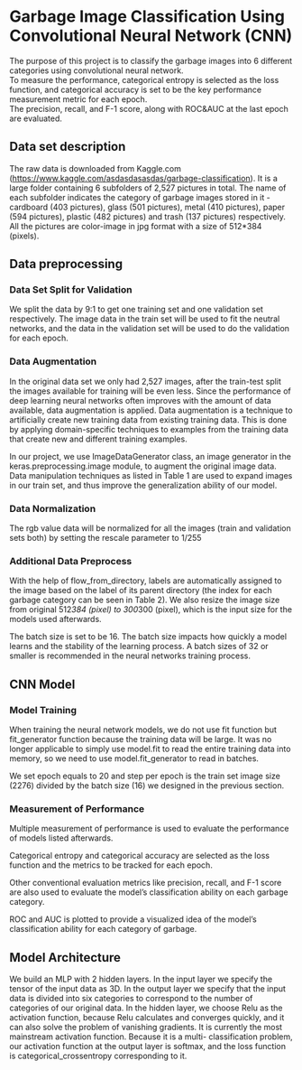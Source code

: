 # Garbage Image Classification Using Convolutional Neural Network (CNN)

The purpose of this project is to classify the garbage images into 6 different categories using convolutional neural network. <br />
To measure the performance, categorical entropy is selected as the loss function, 
and categorical accuracy is set to be the key performance measurement metric for each epoch. <br />
The precision, recall, and F-1 score, along with ROC&AUC at the last epoch are evaluated. <br />

## Data set description

The raw data is downloaded from Kaggle.com (https://www.kaggle.com/asdasdasasdas/garbage-classification). It is a large folder containing 6 subfolders of 2,527 pictures in total. The name of each subfolder indicates the category of garbage images stored in it - cardboard (403 pictures), glass (501 pictures), metal (410 pictures), paper (594 pictures), plastic (482 pictures) and trash (137 pictures) respectively. All the pictures are color-image in jpg format with a size of 512*384 (pixels). <br />

## Data preprocessing
### Data Set Split for Validation
We split the data by 9:1 to get one training set and one validation set respectively. The image data in the train set will be used to fit the neutral networks, and the data in the validation set will be used to do the validation for each epoch.

### Data Augmentation
In the original data set we only had 2,527 images, after the train-test split the images available for training will be even less. Since the performance of deep learning neural networks often improves with the amount of data available, data augmentation is applied. Data augmentation is a technique to artificially create new training data from existing training data. This is done by applying domain-specific techniques to examples from the training data that create new and different training examples.

In our project, we use ImageDataGenerator class, an image generator in the keras.preprocessing.image module, to augment the original image data. Data manipulation techniques as listed in Table 1 are used to expand images in our train
set, and thus improve the generalization ability of our model.

### Data Normalization
The rgb value data will be normalized for all the images (train and validation sets both) by setting the rescale parameter to 1/255

### Additional Data Preprocess
With the help of flow_from_directory, labels are automatically assigned to the image based on the label of its parent directory (the index for each garbage category can be seen in Table 2). We also resize the image size from original 512*384 (pixel) to 300*300 (pixel), which is the input size for the models used afterwards.

The batch size is set to be 16. The batch size impacts how quickly a model learns and the stability of the learning process. A batch sizes of 32 or smaller is recommended in the neural networks training process.

## CNN Model 
### Model Training
When training the neural network models, we do not use fit function but fit_generator function because the training data will be large. It was no longer applicable to simply use model.fit to read the entire training data into memory, so we need to use model.fit_generator to read in batches.

We set epoch equals to 20 and step per epoch is the train set image size (2276) divided by the batch size (16) we designed in the previous section.

### Measurement of Performance
Multiple measurement of performance is used to evaluate the performance of
models listed afterwards.

Categorical entropy and categorical accuracy are selected as the loss function and
the metrics to be tracked for each epoch.

Other conventional evaluation metrics like precision, recall, and F-1 score are also
used to evaluate the model’s classification ability on each garbage category.

ROC and AUC is plotted to provide a visualized idea of the model’s classification
ability for each category of garbage.

## Model Architecture 
We build an MLP with 2 hidden layers. In the input layer we specify the tensor of the input data as 3D. In the output layer we specify that the input data is divided into six categories to correspond to the number of categories of our original data. In the hidden layer, we choose Relu as the activation function, because Relu calculates and converges quickly, and it can also solve the problem of vanishing gradients. It is currently the most mainstream activation function. Because it is a multi- classification problem, our activation function at the output layer is softmax, and the loss function is categorical_crossentropy corresponding to it. 
